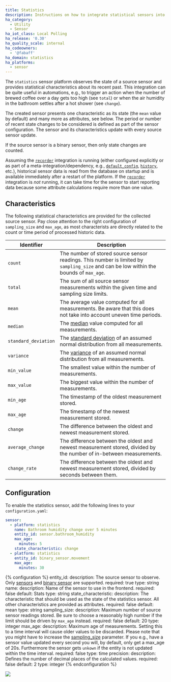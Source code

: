 ```yaml
---
title: Statistics
description: Instructions on how to integrate statistical sensors into Home Assistant.
ha_category:
  - Utility
  - Sensor
ha_iot_class: Local Polling
ha_release: '0.30'
ha_quality_scale: internal
ha_codeowners:
  - '@fabaff'
ha_domain: statistics
ha_platforms:
  - sensor
---
```


The `statistics` sensor platform observes the state of a source sensor and provides statistical characteristics about its recent past. This integration can be quite useful in automations, e.g., to trigger an action when the number of brewed coffee over a day gets too high (see `total`) or when the air humidity in the bathroom settles after a hot shower (see `change`).

The created sensor presents one characteristic as its state (the `mean` value by default) and many more as attributes, see below. The period or number of recent state changes to be considered is defined as part of the sensor configuration. The sensor and its characteristics update with every source sensor update.

If the source sensor is a binary sensor, then only state changes are counted.

Assuming the [`recorder`](/integrations/recorder/) integration is running (either configured explicitly or as part of a meta-integration/dependency, e.g., [`default_config`](/integrations/default_config/), [`history`](/integrations/history/), etc.), historical sensor data is read from the database on startup and is available immediately after a restart of the platform. If the [`recorder`](/integrations/recorder/) integration is *not* running, it can take time for the sensor to start reporting data because some attribute calculations require more than one value.

## Characteristics

The following statistical characteristics are provided for the collected source sensor. Pay close attention to the right configuration of `sampling_size` and `max_age`, as most characterists are directly related to the count or time period of processed historic data.

| Identifier | Description |
| ---------- | ----------- |
| `count` | The number of stored source sensor readings. This number is limited by `sampling_size` and can be low within the bounds of `max_age`.
| `total` | The sum of all source sensor measurements within the given time and sampling size limits.
| `mean` | The average value computed for all measurements. Be aware that this does not take into account uneven time periods.
| `median` | The [median](https://en.wikipedia.org/wiki/Mode_(statistics)#Comparison_of_mean,_median_and_mode) value computed for all measurements.
| `standard_deviation` | The [standard deviation](https://en.wikipedia.org/wiki/Standard_deviation) of an assumed normal distribution from all measurements. 
| `variance` | The [variance](https://en.wikipedia.org/wiki/Standard_deviation) of an assumed normal distribution from all measurements.
| `min_value` | The smallest value within the number of measurements.
| `max_value` | The biggest value within the number of measurements.
| `min_age` | The timestamp of the oldest measurement stored.
| `max_age` | The timestamp of the newest measurement stored.
| `change` | The difference between the oldest and newest measurement stored.
| `average_change` | The difference between the oldest and newest measurement stored, divided by the number of in-between measurements.
| `change_rate` | The difference between the oldest and newest measurement stored, divided by seconds between them.


## Configuration

To enable the statistics sensor, add the following lines to your `configuration.yaml`:

```yaml
sensor:
  - platform: statistics
    name: Bathroom humidity change over 5 minutes
    entity_id: sensor.bathroom_humidity
    max_age:
      minutes: 5
    state_characteristic: change
  - platform: statistics
    entity_id: binary_sensor.movement
    max_age:
      minutes: 30
```

{% configuration %}
entity_id:
  description: The source sensor to observe. Only [sensors](/integrations/sensor/) and [binary sensor](/integrations/binary_sensor/) are supported.
  required: true
  type: string
name:
  description: Name of the sensor to use in the frontend.
  required: false
  default: Stats
  type: string
state_characteristic:
  description: The characteristic that should be used as the state of the statistics sensor. All other characteristics are provided as attributes.
  required: false
  default: mean
  type: string
sampling_size:
  description: Maximum number of source sensor readings stored. Be sure to choose a reasonably high number if the limit should be driven by `max_age` instead.
  required: false
  default: 20
  type: integer
max_age:
  description: Maximum age of measurements. Setting this to a time interval will cause older values to be discarded. Please note that you might have to increase the [sampling_size](/integrations/statistics#sampling_size) parameter. If you e.g., have a sensor value updated every second you will, by default, only get a max_age of 20s. Furthermore the sensor gets `unkown` if the entity is not updated within the time interval.
  required: false
  type: time
precision:
  description: Defines the number of decimal places of the calculated values.
  required: false
  default: 2
  type: integer
{% endconfiguration %}

<p class='img'>
  <img src='/images/screenshots/stats-sensor.png' />
</p>
